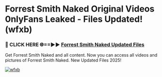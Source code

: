 # Forrest Smith Naked Original Videos 0nlyFans Leaked - Files Updated! (wfxb)

<h3>🔴 CLICK HERE 🌐==►► <a href="https://tinyurl.com/yckcrads" rel="nofollow">Forrest Smith Naked Updated Files</a></h3>

Get Forrest Smith Naked and all content. Now you can access all videos and pictures of Forrest Smith Naked. New Updated Files 2025!

[![wfxb](https://i.imgur.com/hpKpOFt.gif)](https://tinyurl.com/yckcrads)

